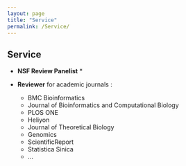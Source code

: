 ```yaml
---
layout: page
title: "Service"
permalink: /Service/
---
```


## Service

- **NSF Review Panelist** *

- **Reviewer** for academic journals :
  - BMC Bioinformatics  
  - Journal of Bioinformatics and Computational Biology  
  - PLOS ONE  
  - Heliyon  
  - Journal of Theoretical Biology  
  - Genomics  
  - ScientificReport
  - Statistica Sinica
  - ...


